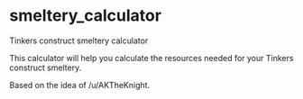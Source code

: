 # smeltery_calculator
Tinkers construct smeltery calculator

This calculator will help you calculate the resources needed for your Tinkers construct smeltery.

Based on the idea of /u/AKTheKnight.

